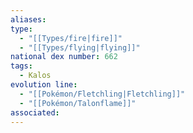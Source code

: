 ```yaml
---
aliases: 
type:
  - "[[Types/fire|fire]]"
  - "[[Types/flying|flying]]"
national dex number: 662
tags:
  - Kalos
evolution line:
  - "[[Pokémon/Fletchling|Fletchling]]"
  - "[[Pokémon/Talonflame]]"
associated: 
---
```


